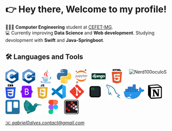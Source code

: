 <div align="center">
 <h1> 
  👉  Hey there, Welcome to my profile! 
 </h1> 
</div>


👨🏽‍💻 **Computer Engineering** student at <a href="https://www.cefetmg.br/home/"> CEFET-MG</a>.<br>💻 Currently improving **Data Science** and **Web development**. Studying devolopment with **Swift** and **Java-Springboot**.

## 🛠️ Languages and Tools
<img align="right" src="https://github-readme-stats.vercel.app/api/top-langs/?username=Nerd100oculoS&layout=compact" alt="Nerd100oculoS" />
<p align="left">
  <img height="45" src="https://github.com/Nerd100oculoS/Nerd100oculoS/raw/main/assets/C.svg">&nbsp;&nbsp;
  <img height="45" src="https://github.com/Nerd100oculoS/Nerd100oculoS/raw/main/assets/C++.svg">&nbsp;&nbsp;
  <img height="45" src="https://github.com/Nerd100oculoS/Nerd100oculoS/raw/main/assets/java.svg">&nbsp;&nbsp;
  <img height="45" src="https://github.com/Nerd100oculoS/Nerd100oculoS/raw/main/assets/Python.svg">&nbsp;&nbsp;
  <img height="45" src="https://github.com/Nerd100oculoS/Nerd100oculoS/raw/main/assets/Jupyter.svg">&nbsp;&nbsp;
  <img height="45" src="https://github.com/Nerd100oculoS/Nerd100oculoS/raw/main/assets/django.svg">&nbsp;&nbsp;
  <img height="45" src="https://github.com/Nerd100oculoS/Nerd100oculoS/raw/main/assets/HTML5.svg">&nbsp;&nbsp;
  <img height="45" src="https://github.com/Nerd100oculoS/Nerd100oculoS/raw/main/assets/CSS3.svg">&nbsp;&nbsp;
  <img height="45" width="45" src="https://github.com/Nerd100oculoS/Nerd100oculoS/raw/main/assets/bootstrap-logo.png">&nbsp;&nbsp;
  <img height="45" src="https://github.com/Nerd100oculoS/Nerd100oculoS/raw/main/assets/javascript.svg">&nbsp;&nbsp;
<!--   <img height="45" src="https://github.com/Nerd100oculoS/Nerd100oculoS/raw/main/assets/swift.svg">&nbsp;&nbsp; -->
<!--   <img height="45" src="https://github.com/Nerd100oculoS/Nerd100oculoS/raw/main/assets/swiftui.svg">&nbsp;&nbsp; -->
  <img height="45" src="https://github.com/Nerd100oculoS/Nerd100oculoS/raw/main/assets/VSCode.svg">&nbsp;&nbsp;
<!--   <img height="45" src="https://github.com/Nerd100oculoS/Nerd100oculoS/raw/main/assets/Xcode.png">&nbsp;&nbsp; -->
  <img height="45" src="https://github.com/Nerd100oculoS/Nerd100oculoS/raw/main/assets/Git.svg">&nbsp;&nbsp;
  <img height="45" src="https://github.com/Nerd100oculoS/Nerd100oculoS/raw/main/assets/iterm.svg">&nbsp;&nbsp;
  <img height="45" src="https://github.com/Nerd100oculoS/Nerd100oculoS/raw/main/assets/MySQL.svg">&nbsp;&nbsp;
  <img height="45" src="https://github.com/Nerd100oculoS/Nerd100oculoS/raw/main/assets/Docker.webp">&nbsp;&nbsp;
  <img height="45" src="https://github.com/Nerd100oculoS/Nerd100oculoS/raw/main/assets/Notion.svg">&nbsp;&nbsp;
  <img height="45" src="https://github.com/Nerd100oculoS/Nerd100oculoS/raw/main/assets/trello.svg">&nbsp;&nbsp;
  <img height="45" src="https://github.com/Nerd100oculoS/Nerd100oculoS/raw/main/assets/Latex.svg">&nbsp;&nbsp;
  <img height="45" src="https://github.com/Nerd100oculoS/Nerd100oculoS/raw/main/assets/figma.svg">&nbsp;&nbsp;
  <img height="45" src="https://github.com/Nerd100oculoS/Nerd100oculoS/raw/main/assets/Scilab.png">&nbsp;&nbsp;  
</p>

<!-- <a href="https://www.linkedin.com/in/gabriel0alves/">
    <img height="25" src="https://img.shields.io/badge/LinkedIn-0077B5?style=for-the-badge&logo=linkedin&logoColor=white">
</a> <br> -->

<a href="mailto:gabriel0alves.contact@gmail.com">
  ✉️ <i>gabriel0alves.contact@gmail.com</i>
</a>
